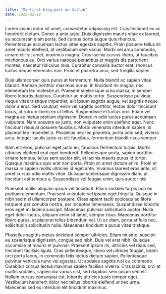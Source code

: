 ```yaml
---
title: "My-first-blog-post-on-Github"
date: 2023-02-28
---
```


Lorem ipsum dolor sit amet, consectetur adipiscing elit. Cras tincidunt ex ac hendrerit dictum. Donec a ante justo. Duis dignissim mauris vitae ex laoreet, eu accumsan diam porta. Sed cursus porta augue quis rhoncus. Pellentesque accumsan lectus vitae egestas sagittis. Proin posuere tellus sit amet mauris eleifend, at vestibulum sem varius. Morbi vel arcu commodo, ornare elit sit amet, maximus magna. Cras lacinia cursus libero, ut faucibus mi rhoncus eu. Orci varius natoque penatibus et magnis dis parturient montes, nascetur ridiculus mus. Curabitur convallis auctor erat, rhoncus luctus neque venenatis non. Proin et pharetra arcu, sed fringilla sapien.

Duis ullamcorper quis purus at fermentum. Nulla blandit ac sapien vitae blandit. Aenean porttitor maximus purus. In tincidunt mi magna, nec elementum leo molestie at. Praesent scelerisque urna massa, in semper libero lobortis dapibus. Curabitur ac mattis tortor. Suspendisse pulvinar, neque vitae tristique imperdiet, elit ipsum sagittis augue, vel sagittis neque dolor a eros. Sed volutpat, enim vel sagittis porttitor, lectus dolor tincidunt lacus, at rutrum libero ex ut tellus. Suspendisse et luctus orci. Etiam vel magna ac metus pretium dignissim. Donec in odio luctus purus accumsan vulputate. Nam posuere ex justo, non vulputate enim eleifend eget. Nunc tincidunt risus at posuere faucibus. Morbi venenatis interdum sapien, id placerat leo imperdiet a. Phasellus nec leo pharetra, porta odio sed, viverra arcu. Integer iaculis justo eu elit faucibus, fermentum blandit risus semper.

Nam elit eros, pulvinar eget justo eu, faucibus fermentum turpis. Morbi ultricies eleifend erat eget hendrerit. Pellentesque porta, sapien porttitor ornare tempus, tellus sem auctor elit, et lacinia mauris purus id tortor. Quisque maximus quis erat non porta. Proin sit amet dictum enim. Proin et massa in sapien mollis ultricies id eget ante. Vivamus laoreet eros ante, sit amet cursus odio mattis vitae. Quisque scelerisque dignissim diam, at tincidunt est tempus a. Suspendisse vel feugiat enim, quis auctor nisl.

Praesent mollis aliquam ipsum vel tincidunt. Etiam sodales turpis non ex pretium elementum. Praesent vulputate vel ipsum eget fringilla. Quisque in nibh sed nisl ullamcorper posuere. Class aptent taciti sociosqu ad litora torquent per conubia nostra, per inceptos himenaeos. Suspendisse lobortis eros eget mi lacinia suscipit. Maecenas pulvinar sollicitudin auctor. Nulla eget dolor luctus, aliquam enim sit amet, semper risus. Maecenas porttitor libero purus, at placerat tellus bibendum vel. Ut ex diam, porta at felis nec, sollicitudin sollicitudin nulla. Maecenas tincidunt a purus vitae tristique.

Phasellus sagittis metus tincidunt semper ultricies. Etiam mi ante, suscipit eu scelerisque dignissim, congue sed nibh. Duis vel erat nibh. Quisque accumsan at mauris et pulvinar. Praesent ipsum mi, ultricies vel risus sed, tincidunt facilisis ligula. Cras pellentesque, libero vel ultrices feugiat, lorem orci porta lacus, in commodo felis lectus dictum sapien. Pellentesque pulvinar vehicula nunc vel egestas. Ut sodales sagittis nisl eu commodo. Curabitur cursus lectus maximus sapien facilisis viverra. Cras lacinia, orci at mattis sodales, sapien dui varius nisl, sed dapibus sem ipsum sed elit. Nullam cursus consequat est, lobortis ultricies justo tempor eget. Vestibulum hendrerit dolor nec tellus lobortis eleifend ut nec urna. Maecenas sed ex interdum elit tincidunt maximus.
